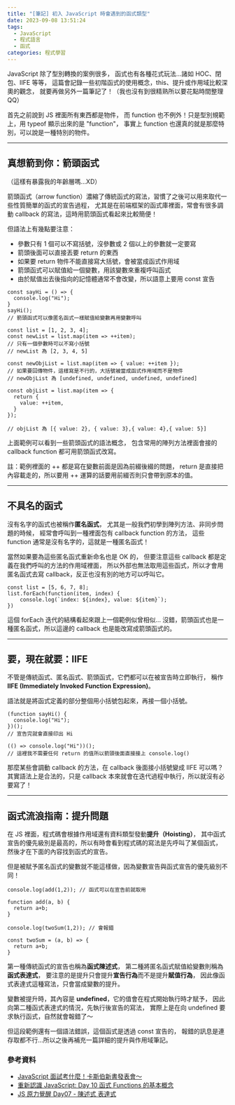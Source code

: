 ```yaml
---
title: "[筆記] 初入 JavaScript 時會遇到的函式類型"
date: 2023-09-08 13:51:24
tags:
  - JavaScript
  - 程式語言
  - 函式
categories: 程式學習
---
```


JavaScript 除了型別轉換的案例很多，
函式也有各種花式玩法...諸如 HOC、閉包、IIFE 等等，
這篇會記錄一些初階函式的使用概念，this、提升或作用域比較深奧的觀念，
就要再做另外一篇筆記了！（我也沒有到很精熟所以要花點時間整理 QQ）

<!-- more -->

首先之前說到 JS 裡面所有東西都是物件，
而 function 也不例外！只是型別規範上，用 typeof 顯示出來的是 "function"，
事實上 function 也還真的就是那麼特別，可以說是一種特別的物件。

---

## 真想箭到你：箭頭函式

（這樣有暴露我的年齡層嗎...XD）

箭頭函式（arrow function）濃縮了傳統函式的寫法，習慣了之後可以用來取代一些性質簡單的函式的宣告過程，
尤其是在前端框架的函式庫裡面，常會有很多調動 callback 的寫法，這時用箭頭函式看起來比較簡便！

但語法上有幾點要注意：

- 參數只有 1 個可以不寫括號，沒參數或 2 個以上的參數就一定要寫
- 箭頭後面可以直接丟要 return 的東西
- 如果要 return 物件不能直接寫大括號，會被當成函式作用域
- 箭頭函式可以賦值給一個變數，用該變數來重複呼叫函式
- 由於賦值出去後指向的記憶體通常不會改變，所以語意上要用 const 宣告

```JS
const sayHi = () => {
  console.log("Hi");
}
sayHi();
// 箭頭函式可以像匿名函式一樣賦值給變數再用變數呼叫

const list = [1, 2, 3, 4];
const newList = list.map(item => ++item);
// 只有一個參數時可以不寫小括號
// newList 為 [2, 3, 4, 5]

const newObjList = list.map(item => { value: ++item });
// 如果要回傳物件，這樣寫是不行的，大括號被當成函式作用域而不是物件
// newObjList 為 [undefined, undefined, undefined, undefined]

const objList = list.map(item => {
  return {
    value: ++item,
  }
});

// objList 為 [{ value: 2}, { value: 3},{ value: 4},{ value: 5}]

```

上面範例可以看到一些箭頭函式的語法概念，
包含常用的陣列方法裡面會接的 callback function 都可用箭頭函式改寫。

註：範例裡面的 ++ 都是寫在變數前面是因為前綴後綴的問題，
return 是直接把內容載走的，所以要用 ++ 運算的話要用前綴否則只會帶到原本的值。

---

## 不具名的函式

沒有名字的函式也被稱作**匿名函式**，
尤其是一般我們初學到陣列方法、非同步問題的時候，
經常會呼叫到一種裡面包有 callback function 的方法，
這些 function 通常是沒有名字的，這就是一種匿名函式！

當然如果要為這些匿名函式重新命名也是 OK 的，
但要注意這些 callback 都是定義在我們呼叫的方法的作用域裡面，
所以外部也無法取用這些函式，所以才會用匿名函式去寫 callback，反正也沒有別的地方可以呼叫它。

```JS
const list = [5, 6, 7, 8];
list.forEach(function(item, index) {
    console.log(`index: ${index}, value: ${item}`);
})
```

這個 forEach 迭代的結構看起來跟上一個範例似曾相似...
沒錯，箭頭函式也是一種匿名函式，所以這邊的 callback 也是能改寫成箭頭函式的。

---

## 要，現在就要：IIFE

不管是傳統函式、匿名函式、箭頭函式，它們都可以在被宣告時立即執行，
稱作 **IIFE (Immediately Invoked Function Expression)**。

語法就是將函式定義的部分整個用小括號包起來，再接一個小括號。

```JS
(function sayHi() {
  console.log("Hi");
})();
// 宣告完就會直接印出 Hi

(() => console.log("Hi"))();
// 這裡我不需要任何 return 的值所以箭頭後面直接接上 console.log()
```

那麼某些會調動 callback 的方法，在 callback 後面接小括號變成 IIFE 可以嗎？
其實語法上是合法的，只是 callback 本來就會在迭代過程中執行，所以就沒有必要寫了！

---

## 函式流浪指南：提升問題

在 JS 裡面，程式碼會根據作用域還有資料類型發動**提升（Hoisting）**，
其中函式宣告的優先級別是最高的，所以有時會看到程式碼的寫法是先呼叫了某個函式，
然後才在下面的內容找到函式的宣告。

但是被賦予匿名函式的變數就不能這樣做，因為變數宣告與函式宣告的優先級別不同！

```JS
console.log(add(1,2)); // 函式可以在宣告前就取用

function add(a, b) {
  return a+b;
}

console.log(twoSum(1,2)); // 會報錯

const twoSum = (a, b) => {
  return a+b;
}
```

第一種傳統函式的宣告也稱為**函式陳述式**，
第二種將匿名函式賦值給變數則稱為**函式表達式**，
要注意的是提升只會提升**宣告行為**而不是提升**賦值行為**，
因此像函式表達式這種寫法，只會當成變數的提升。

變數被提升時，其內容是 **undefined**，它的值會在程式開始執行時才賦予，
因此向第二種函式表達式的情況，先執行後宣告的寫法，
實際上是在向 undefined 要求執行函式，自然就會報錯了～

但這段範例還有一個語法錯誤，這個函式是透過 const 宣告的，
報錯的訊息是連存取都不行...所以之後再補充一篇詳細的提升與作用域筆記。

### 參考資料

- [JavaScript 面試考什麼！卡斯伯新書發表會～](https://www.youtube.com/live/XIJQNzUyeX8?app=desktop&feature=share)
- [重新認識 JavaScript: Day 10 函式 Functions 的基本概念](https://ithelp.ithome.com.tw/articles/10191549)
- [JS 原力覺醒 Day07 - 陳述式 表達式](https://ithelp.ithome.com.tw/articles/10218937)
